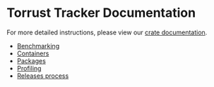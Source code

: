 # Torrust Tracker Documentation

For more detailed instructions, please view our [crate documentation][docs].

- [Benchmarking](benchmarking.md)
- [Containers](containers.md)
- [Packages](packages.md)
- [Profiling](profiling.md)
- [Releases process](release_process.md)

[docs]: https://docs.rs/torrust-tracker/latest/torrust_tracker/

